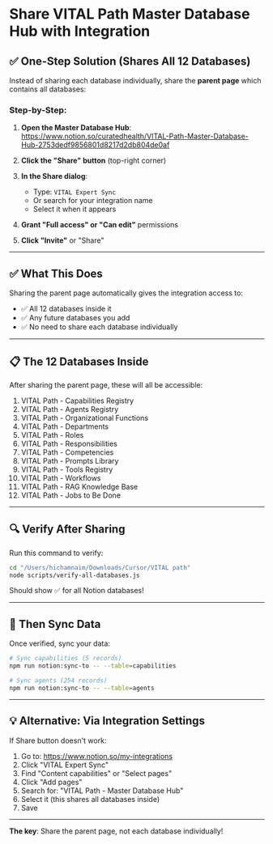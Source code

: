 # Share VITAL Path Master Database Hub with Integration

## ✅ One-Step Solution (Shares All 12 Databases)

Instead of sharing each database individually, share the **parent page** which contains all databases:

### Step-by-Step:

1. **Open the Master Database Hub**:
   https://www.notion.so/curatedhealth/VITAL-Path-Master-Database-Hub-2753dedf9856801d8217d2db804de0af

2. **Click the "Share" button** (top-right corner)

3. **In the Share dialog**:
   - Type: `VITAL Expert Sync`
   - Or search for your integration name
   - Select it when it appears

4. **Grant "Full access" or "Can edit"** permissions

5. **Click "Invite"** or "Share"

---

## ✅ What This Does

Sharing the parent page automatically gives the integration access to:
- ✅ All 12 databases inside it
- ✅ Any future databases you add
- ✅ No need to share each database individually

---

## 📋 The 12 Databases Inside

After sharing the parent page, these will all be accessible:

1. VITAL Path - Capabilities Registry
2. VITAL Path - Agents Registry
3. VITAL Path - Organizational Functions
4. VITAL Path - Departments
5. VITAL Path - Roles
6. VITAL Path - Responsibilities
7. VITAL Path - Competencies
8. VITAL Path - Prompts Library
9. VITAL Path - Tools Registry
10. VITAL Path - Workflows
11. VITAL Path - RAG Knowledge Base
12. VITAL Path - Jobs to Be Done

---

## 🔍 Verify After Sharing

Run this command to verify:

```bash
cd "/Users/hichamnaim/Downloads/Cursor/VITAL path"
node scripts/verify-all-databases.js
```

Should show ✅ for all Notion databases!

---

## 🚀 Then Sync Data

Once verified, sync your data:

```bash
# Sync capabilities (5 records)
npm run notion:sync-to -- --table=capabilities

# Sync agents (254 records)
npm run notion:sync-to -- --table=agents
```

---

## 💡 Alternative: Via Integration Settings

If Share button doesn't work:

1. Go to: https://www.notion.so/my-integrations
2. Click "VITAL Expert Sync"
3. Find "Content capabilities" or "Select pages"
4. Click "Add pages"
5. Search for: "VITAL Path - Master Database Hub"
6. Select it (this shares all databases inside)
7. Save

---

**The key**: Share the parent page, not each database individually!
